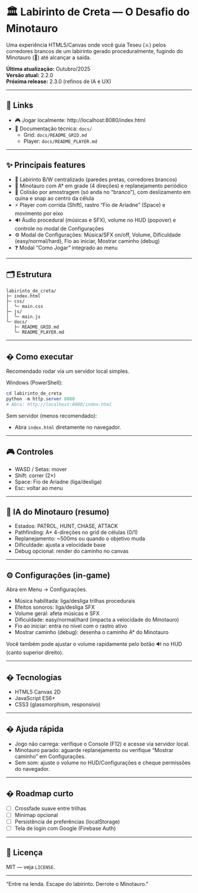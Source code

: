 # 🏛️ Labirinto de Creta — O Desafio do Minotauro

Uma experiência HTML5/Canvas onde você guia Teseu (⚔️) pelos corredores brancos de um labirinto gerado proceduralmente, fugindo do Minotauro (🐂) até alcançar a saída.

**Última atualização:** Outubro/2025  
**Versão atual:** 2.2.0  
**Próxima release:** 2.3.0 (refinos de IA e UX)

---

## 🔗 Links

- 🎮 Jogar localmente: http://localhost:8080/index.html
- 📖 Documentação técnica: `docs/`
  - Grid: `docs/README_GRID.md`
  - Player: `docs/README_PLAYER.md`

---

## ✨ Principais features

- 🧭 Labirinto B/W centralizado (paredes pretas, corredores brancos)
- 🤖 Minotauro com A* em grade (4 direções) e replanejamento periódico
- 🧲 Colisão por amostragem (só anda no “branco”), com deslizamento em quina e snap ao centro da célula
- ⚡ Player com corrida (Shift), rastro “Fio de Ariadne” (Space) e movimento por eixo
- 🔊 Áudio procedural (músicas e SFX), volume no HUD (popover) e controle no modal de Configurações
- ⚙️ Modal de Configurações: Música/SFX on/off, Volume, Dificuldade (easy/normal/hard), Fio ao iniciar, Mostrar caminho (debug)
- ❓ Modal “Como Jogar” integrado ao menu

---

## 🗂️ Estrutura

```
labirinto_de_creta/
├─ index.html
├─ css/
│  └─ main.css
├─ js/
│  └─ main.js
└─ docs/
   ├─ README_GRID.md
   └─ README_PLAYER.md
```

---

## � Como executar

Recomendado rodar via um servidor local simples.

Windows (PowerShell):
```powershell
cd labirinto_de_creta
python -m http.server 8080
# Abra: http://localhost:8080/index.html
```

Sem servidor (menos recomendado):
- Abra `index.html` diretamente no navegador.

---

## 🎮 Controles

- WASD / Setas: mover
- Shift: correr (2×)
- Space: Fio de Ariadne (liga/desliga)
- Esc: voltar ao menu

---

## 🧠 IA do Minotauro (resumo)

- Estados: PATROL, HUNT, CHASE, ATTACK
- Pathfinding: A* 4-direções no grid de células (0/1)
- Replanejamento: ~500ms ou quando o objetivo muda
- Dificuldade: ajusta a velocidade base
- Debug opcional: render do caminho no canvas

---

## ⚙️ Configurações (in-game)

Abra em Menu → Configurações.

- Música habilitada: liga/desliga trilhas procedurais
- Efeitos sonoros: liga/desliga SFX
- Volume geral: afeta músicas e SFX
- Dificuldade: easy/normal/hard (impacta a velocidade do Minotauro)
- Fio ao iniciar: entra no nível com o rastro ativo
- Mostrar caminho (debug): desenha o caminho A* do Minotauro

Você também pode ajustar o volume rapidamente pelo botão 🔊 no HUD (canto superior direito).

---

## �️ Tecnologias

- HTML5 Canvas 2D
- JavaScript ES6+
- CSS3 (glassmorphism, responsivo)

---

## � Ajuda rápida

- Jogo não carrega: verifique o Console (F12) e acesse via servidor local.
- Minotauro parado: aguarde replanejamento ou verifique “Mostrar caminho” em Configurações.
- Sem som: ajuste o volume no HUD/Configurações e cheque permissões do navegador.

---

## � Roadmap curto

- [ ] Crossfade suave entre trilhas
- [ ] Minimap opcional
- [ ] Persistência de preferências (localStorage)
- [ ] Tela de login com Google (Firebase Auth)

---

## 📄 Licença

MIT — veja `LICENSE`.

---

“Entre na lenda. Escape do labirinto. Derrote o Minotauro.”